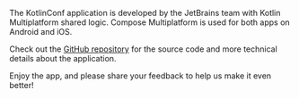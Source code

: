 The KotlinConf application is developed by the JetBrains team with Kotlin Multiplatform shared logic. Compose Multiplatform is used for both apps on Android and iOS. 

Check out the [GitHub repository](https://github.com/JetBrains/kotlinconf-app) for the source code and more technical details about the application.

Enjoy the app, and please share your feedback to help us make it even better!